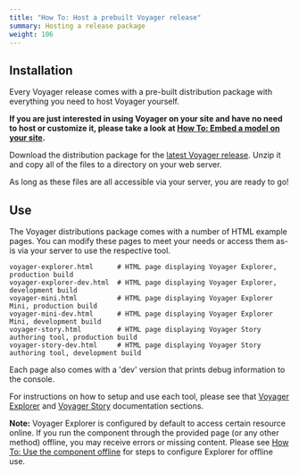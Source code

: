 ```yaml
---
title: "How To: Host a prebuilt Voyager release"
summary: Hosting a release package
weight: 106
---
```


## Installation

Every Voyager release comes with a pre-built distribution package with everything you need to host Voyager yourself.

**If you are just interested in using Voyager on your site and have no need to host or customize it, please take a look at [How To: Embed a model on your site]().**

Download the distribution package for the [latest Voyager release](https://github.com/Smithsonian/dpo-voyager/releases/latest). Unzip it and copy all of the files to a directory on your web server.

As long as these files are all accessible via your server, you are ready to go!

## Use

The Voyager distributions package comes with a number of HTML example pages. You can modify these pages to meet your needs or access them as-is via your server to use the respective tool.

```
voyager-explorer.html      # HTML page displaying Voyager Explorer, production build
voyager-explorer-dev.html  # HTML page displaying Voyager Explorer, development build
voyager-mini.html          # HTML page displaying Voyager Explorer Mini, production build
voyager-mini-dev.html      # HTML page displaying Voyager Explorer Mini, development build
voyager-story.html         # HTML page displaying Voyager Story authoring tool, production build
voyager-story-dev.html     # HTML page displaying Voyager Story authoring tool, development build
```

Each page also comes with a 'dev' version that prints debug information to the console.

For instructions on how to setup and use each tool, please see that [Voyager Explorer](../../explorer/) and [Voyager Story](../../story/) documentation sections.

**Note:** Voyager Explorer is configured by default to access certain resource online. If you run the component through the provided page (or any other method) offline, you may receive errors or missing content.
Please see [How To: Use the component offline](../../explorer/offline/) for steps to configure Explorer for offline use.